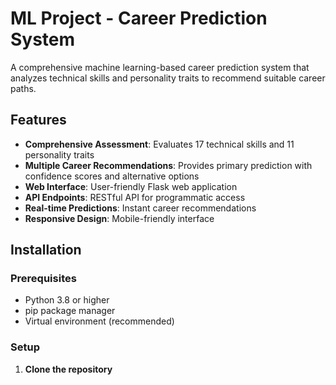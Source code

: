 # ML Project - Career Prediction System

A comprehensive machine learning-based career prediction system that analyzes technical skills and personality traits to recommend suitable career paths.

## Features

- **Comprehensive Assessment**: Evaluates 17 technical skills and 11 personality traits
- **Multiple Career Recommendations**: Provides primary prediction with confidence scores and alternative options
- **Web Interface**: User-friendly Flask web application
- **API Endpoints**: RESTful API for programmatic access
- **Real-time Predictions**: Instant career recommendations
- **Responsive Design**: Mobile-friendly interface

## Installation

### Prerequisites

- Python 3.8 or higher
- pip package manager
- Virtual environment (recommended)

### Setup

1. **Clone the repository**
